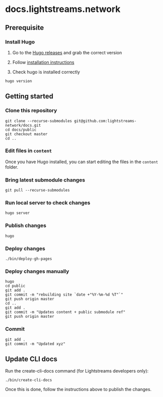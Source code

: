 # docs.lightstreams.network

## Prerequisite

### Install Hugo

1. Go to the [Hugo releases](https://github.com/gohugoio/hugo/releases) and grab the
correct version

2. Follow [installation instructions](https://gohugo.io/getting-started/installing)

3. Check hugo is installed correctly

```
hugo version
```

## Getting started

### Clone this repository
```
git clone --recurse-submodules git@github.com:lightstreams-network/docs.git
cd docs/public
git checkout master
cd ..
```

### Edit files in `content`
Once you have Hugo installed, you can start editing the files in the `content`
folder.

### Bring latest submodule changes
```
git pull --recurse-submodules
```

### Run local server to check changes
```
hugo server
```

### Publish changes
```
hugo
```

### Deploy changes

```
./bin/deploy-gh-pages
```

### Deploy changes manually

```
hugo
cd public
git add .
git commit -m "rebuilding site `date +"%Y-%m-%d %T"`"
git push origin master
cd ..
git add .
git commit -m "Updates content + public submodule ref"
git push origin master
```

### Commit

```
git add .
git commit -m "Updated xyz"
```

## Update CLI docs

Run the create-cli-docs command (for Lightstreams developers only):
```
./bin/create-cli-docs
```
Once this is done, follow the instructions above to publish the changes.

